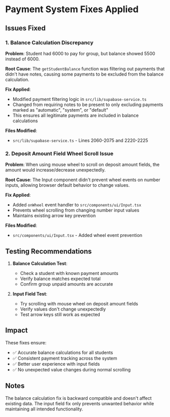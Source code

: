 # Payment System Fixes Applied

## Issues Fixed

### 1. **Balance Calculation Discrepancy**
**Problem**: Student had 6000 to pay for group, but balance showed 5500 instead of 6000.

**Root Cause**: The `getStudentBalance` function was filtering out payments that didn't have notes, causing some payments to be excluded from the balance calculation.

**Fix Applied**:
- Modified payment filtering logic in `src/lib/supabase-service.ts`
- Changed from requiring notes to be present to only excluding payments marked as "automatic", "system", or "default"
- This ensures all legitimate payments are included in balance calculations

**Files Modified**:
- `src/lib/supabase-service.ts` - Lines 2060-2075 and 2220-2225

### 2. **Deposit Amount Field Wheel Scroll Issue**
**Problem**: When using mouse wheel to scroll on deposit amount fields, the amount would increase/decrease unexpectedly.

**Root Cause**: The Input component didn't prevent wheel events on number inputs, allowing browser default behavior to change values.

**Fix Applied**:
- Added `onWheel` event handler to `src/components/ui/Input.tsx`
- Prevents wheel scrolling from changing number input values
- Maintains existing arrow key prevention

**Files Modified**:
- `src/components/ui/Input.tsx` - Added wheel event prevention

## Testing Recommendations

1. **Balance Calculation Test**:
   - Check a student with known payment amounts
   - Verify balance matches expected total
   - Confirm group unpaid amounts are accurate

2. **Input Field Test**:
   - Try scrolling with mouse wheel on deposit amount fields
   - Verify values don't change unexpectedly
   - Test arrow keys still work as expected

## Impact

These fixes ensure:
- ✅ Accurate balance calculations for all students
- ✅ Consistent payment tracking across the system
- ✅ Better user experience with input fields
- ✅ No unexpected value changes during normal scrolling

## Notes

The balance calculation fix is backward compatible and doesn't affect existing data. The input field fix only prevents unwanted behavior while maintaining all intended functionality.
